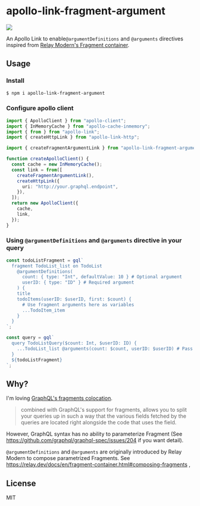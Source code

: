 # apollo-link-fragment-argument

![](https://github.com/Quramy/apollo-link-fragment-argument/workflows/test/badge.svg)

An Apollo Link to enable`@argumentDefinitions` and `@arguments` directives inspired from [Relay Modern's Fragment container](https://relay.dev/docs/en/fragment-container.html#passing-arguments-to-a-fragment).

## Usage

### Install

```sh
$ npm i apollo-link-fragment-argument
```

### Configure apollo client

```ts
import { ApolloClient } from "apollo-client";
import { InMemoryCache } from "apollo-cache-inmemory";
import { from } from "apollo-link";
import { createHttpLink } from "apollo-link-http";

import { createFragmentArgumentLink } from "apollo-link-fragment-argument";

function createApolloClient() {
  const cache = new InMemoryCache();
  const link = from([
    createFragmentArgumentLink(),
    createHttpLink({
      uri: "http://your.graphql.endpoint",
    }),
  ]);
  return new ApolloClient({
    cache,
    link,
  });
}
```

### Using `@argumentDefinitions` and `@arguments` directive in your query

```ts
const todoListFragment = gql`
  fragment TodoList_list on TodoList
    @argumentDefinitions(
      count: { type: "Int", defaultValue: 10 } # Optional argument
      userID: { type: "ID" } # Required argument
    ) {
    title
    todoItems(userID: $userID, first: $count) {
      # Use fragment arguments here as variables
      ...TodoItem_item
    }
  }
`;
```

```ts
const query = gql`
  query TodoListQuery($count: Int, $userID: ID) {
    ...TodoList_list @arguments(count: $count, userID: $userID) # Pass arguments here
  }
  ${todoListFragment}
`;
```

## Why?

I'm loving [GraphQL's fragments colocation](https://www.apollographql.com/docs/react/data/fragments/#colocating-fragments).

> combined with GraphQL's support for fragments, allows you to split your queries up in such a way that the various fields fetched by the queries are located right alongside the code that uses the field.

However, GraphQL syntax has no ability to parameterize Fragment (See https://github.com/graphql/graphql-spec/issues/204 if you want detail).

`@argumentDefinitions` and `@arguments` are originally introduced by Relay Modern to compose parametrized Fragments. See https://relay.dev/docs/en/fragment-container.html#composing-fragments ,

## License

MIT
